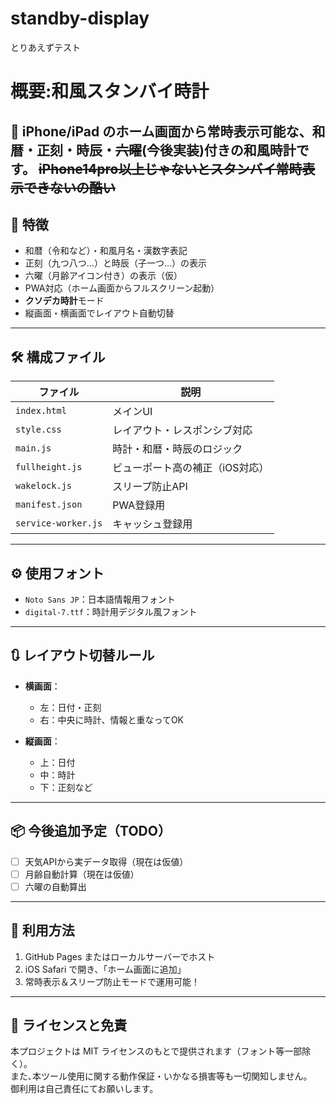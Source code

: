 # standby-display

とりあえずテスト

# 概要:和風スタンバイ時計

📱 iPhone/iPad のホーム画面から常時表示可能な、**和暦・正刻・時辰・~~六曜~~(今後実装)付きの和風時計**です。
~~iPhone14pro以上じゃないとスタンバイ常時表示できないの酷い~~
---

## 🧭 特徴

- 和暦（令和など）・和風月名・漢数字表記
- 正刻（九つ八つ…）と時辰（子一つ…）の表示
- 六曜（月齢アイコン付き）の表示（仮）
- PWA対応（ホーム画面からフルスクリーン起動）
- **クソデカ時計**モード
- 縦画面・横画面でレイアウト自動切替

---

## 🛠 構成ファイル

| ファイル            | 説明                           |
|---------------------|--------------------------------|
| `index.html`        | メインUI                       |
| `style.css`         | レイアウト・レスポンシブ対応     |
| `main.js`           | 時計・和暦・時辰のロジック       |
| `fullheight.js`     | ビューポート高の補正（iOS対応）  |
| `wakelock.js`       | スリープ防止API                |
| `manifest.json`     | PWA登録用                      |
| `service-worker.js`  | キャッシュ登録用                 |
---

## ⚙ 使用フォント
<!---
- `Rajdhani`：時計用デジタル風フォント（Google Fonts）-->
- `Noto Sans JP`：日本語情報用フォント
- `digital-7.ttf`：時計用デジタル風フォント

---

## 🔃 レイアウト切替ルール

- **横画面**：
  - 左：日付・正刻
  - 右：中央に時計、情報と重なってOK

- **縦画面**：
  - 上：日付
  - 中：時計
  - 下：正刻など

---

## 📦 今後追加予定（TODO）

- [ ] 天気APIから実データ取得（現在は仮値）
- [ ] 月齢自動計算（現在は仮値）
- [ ] 六曜の自動算出
<!--- [ ] テーマカラー切替（白/黒/和紙）
- [ ] 画面内での手動配置変更モード-->

---

## 📲 利用方法

1. GitHub Pages またはローカルサーバーでホスト
2. iOS Safari で開き、「ホーム画面に追加」
3. 常時表示＆スリープ防止モードで運用可能！

---

## 📝 ライセンスと免責

本プロジェクトは MIT ライセンスのもとで提供されます（フォント等一部除く）。  
また､本ツール使用に関する動作保証・いかなる損害等も一切関知しません。  
御利用は自己責任にてお願いします。